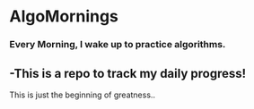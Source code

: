# AlgoMornings
### Every Morning, I wake up to practice algorithms.
-This is a repo to track my daily progress!
---
This is just the beginning of greatness..
